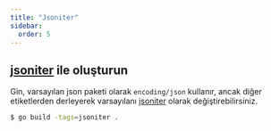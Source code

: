 ```yaml
---
title: "Jsoniter"
sidebar:
  order: 5
---
```


## [jsoniter](https://github.com/json-iterator/go) ile oluşturun

Gin, varsayılan json paketi olarak `encoding/json` kullanır, ancak diğer etiketlerden derleyerek varsayılanı [jsoniter](https://github.com/json-iterator/go) olarak değiştirebilirsiniz.

```sh
$ go build -tags=jsoniter .
``` 
